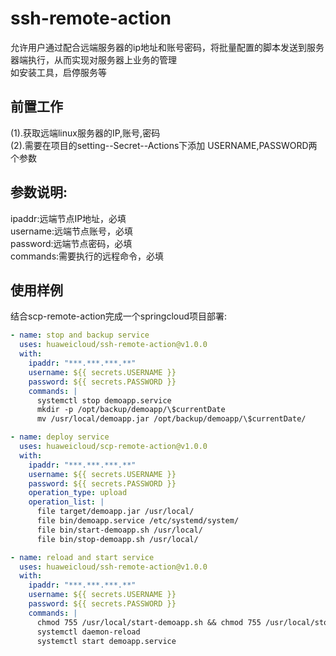 # ssh-remote-action
允许用户通过配合远端服务器的ip地址和账号密码，将批量配置的脚本发送到服务器端执行，从而实现对服务器上业务的管理  
如安装工具，启停服务等  

## **前置工作**
(1).获取远端linux服务器的IP,账号,密码  
(2).需要在项目的setting--Secret--Actions下添加 USERNAME,PASSWORD两个参数  

## **参数说明:**
ipaddr:远端节点IP地址，必填  
username:远端节点账号，必填  
password:远端节点密码，必填  
commands:需要执行的远程命令，必填  

## **使用样例**
结合scp-remote-action完成一个springcloud项目部署:
```yaml
- name: stop and backup service
  uses: huaweicloud/ssh-remote-action@v1.0.0
  with:
    ipaddr: "***.***.***.**"
    username: ${{ secrets.USERNAME }}
    password: ${{ secrets.PASSWORD }}
    commands: |
      systemctl stop demoapp.service
      mkdir -p /opt/backup/demoapp/\$currentDate
      mv /usr/local/demoapp.jar /opt/backup/demoapp/\$currentDate/

- name: deploy service
  uses: huaweicloud/scp-remote-action@v1.0.0
  with:
    ipaddr: "***.***.***.**"
    username: ${{ secrets.USERNAME }}
    password: ${{ secrets.PASSWORD }}
    operation_type: upload
    operation_list: |
      file target/demoapp.jar /usr/local/
      file bin/demoapp.service /etc/systemd/system/
      file bin/start-demoapp.sh /usr/local/
      file bin/stop-demoapp.sh /usr/local/

- name: reload and start service
  uses: huaweicloud/ssh-remote-action@v1.0.0
  with:
    ipaddr: "***.***.***.**"
    username: ${{ secrets.USERNAME }}
    password: ${{ secrets.PASSWORD }}
    commands: |
      chmod 755 /usr/local/start-demoapp.sh && chmod 755 /usr/local/stop-demoapp.sh
      systemctl daemon-reload
      systemctl start demoapp.service
```